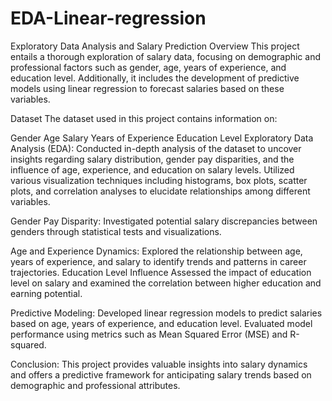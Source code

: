 # EDA-Linear-regression
Exploratory Data Analysis and Salary Prediction
Overview
This project entails a thorough exploration of salary data, focusing on demographic and professional factors such as gender, age, years of experience, and education level. Additionally, it includes the development of predictive models using linear regression to forecast salaries based on these variables.

Dataset
The dataset used in this project contains information on:

Gender
Age
Salary
Years of Experience
Education Level
Exploratory Data Analysis (EDA):
Conducted in-depth analysis of the dataset to uncover insights regarding salary distribution, gender pay disparities, and the influence of age, experience, and education on salary levels.
Utilized various visualization techniques including histograms, box plots, scatter plots, and correlation analyses to elucidate relationships among different variables.

Gender Pay Disparity:
Investigated potential salary discrepancies between genders through statistical tests and visualizations.

Age and Experience Dynamics: 
Explored the relationship between age, years of experience, and salary to identify trends and patterns in career trajectories.
Education Level Influence
Assessed the impact of education level on salary and examined the correlation between higher education and earning potential.

Predictive Modeling:
Developed linear regression models to predict salaries based on age, years of experience, and education level.
Evaluated model performance using metrics such as Mean Squared Error (MSE) and R-squared.

Conclusion:
This project provides valuable insights into salary dynamics and offers a predictive framework for anticipating salary trends based on demographic and professional attributes.

